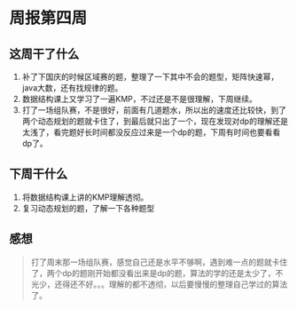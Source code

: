 # 周报第四周

## 这周干了什么
1. 补了下国庆的时候区域赛的题，整理了一下其中不会的题型，矩阵快速幂，java大数，还有找规律的题。
2. 数据结构课上又学习了一遍KMP，不过还是不是很理解，下周继续。
3. 打了一场组队赛，不是很好，前面有几道题水，所以出的速度还比较快，到了两个动态规划的题就卡住了，到最后就只出了一个，现在发现对dp的理解还是太浅了，看完题好长时间都没反应过来是一个dp的题，下周有时间也要看看dp了。

## 下周干什么
1. 将数据结构课上讲的KMP理解透彻。
2. 复习动态规划的题，了解一下各种题型

## 感想

> 打了周末那一场组队赛，感觉自己还是水平不够啊，遇到难一点的题就卡住了，两个dp的题刚开始都没看出来是dp的题，算法的学的还是太少了，不光少，还得还不好。。。理解的都不透彻，以后要慢慢的整理自己学过的算法了。
